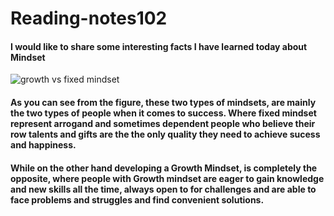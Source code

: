 
# Reading-notes102
#### I would like to share some interesting facts I have learned today about Mindset
![growth vs fixed mindset](https://i.pinimg.com/originals/60/fc/0c/60fc0c1033aaa99fd4fbca9bccb723f1.png)
#### As you can see from the figure, these two types of mindsets, are mainly the two types of people when it comes to success. Where fixed mindset represent arrogand and sometimes dependent people who believe their row talents and gifts are the the only quality they need to achieve sucess and happiness.

#### While on the other hand developing a Growth Mindset, is completely the opposite, where people with Growth mindset are eager to gain knowledge and new skills all the time, always open to for challenges and are able to face problems and struggles and find convenient solutions.
